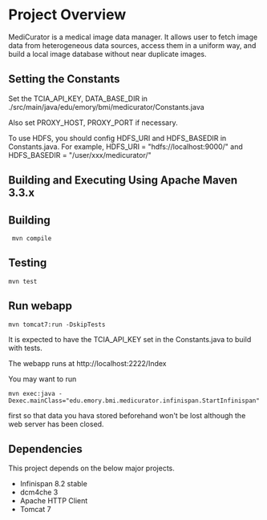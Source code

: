 # Project Overview

MediCurator is a medical image data manager. It allows user to fetch image data from heterogeneous data sources, access them in a uniform way, and build a local image database without near duplicate images.


## Setting the Constants
Set the TCIA_API_KEY, DATA_BASE_DIR in ./src/main/java/edu/emory/bmi/medicurator/Constants.java

Also set PROXY_HOST, PROXY_PORT if necessary.

To use HDFS, you should config HDFS_URI and HDFS_BASEDIR in Constants.java.
For example, HDFS_URI = "hdfs://localhost:9000/"  and  HDFS_BASEDIR = "/user/xxx/medicurator/"


## Building and Executing Using Apache Maven 3.3.x
Building
--------
     mvn compile

Testing
--------
    mvn test

Run webapp
--------
    mvn tomcat7:run -DskipTests

It is expected to have the TCIA_API_KEY set in the Constants.java to build with tests.

The webapp runs at http://localhost:2222/Index

You may want to run

    mvn exec:java -Dexec.mainClass="edu.emory.bmi.medicurator.infinispan.StartInfinispan" 

first so that data you hava stored beforehand won't be lost although the web server has been closed.


## Dependencies
This project depends on the below major projects.

* Infinispan 8.2 stable
* dcm4che 3
* Apache HTTP Client
* Tomcat 7

